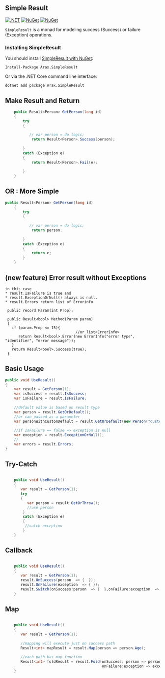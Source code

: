 



## Simple Result
[![.NET](https://github.com/araxis/SimpleResult/actions/workflows/dotnet.yml/badge.svg)](https://github.com/araxis/SimpleResult/actions/workflows/dotnet.yml)
[![NuGet](https://img.shields.io/nuget/vpre/Arax.SimpleResult.svg)](https://www.nuget.org/packages/Arax.SimpleResult)
[![NuGet](https://img.shields.io/nuget/dt/Arax.SimpleResult.svg)](https://www.nuget.org/packages/Arax.SimpleResult) 

`SimpleResult` is a monad for modeling success (Success) or failure (Exception) operations.

### Installing SimpleResult

You should install [SimpleResult with NuGet](https://www.nuget.org/packages/Arax.SimpleResult):

    Install-Package Arax.SimpleResult
    
Or via the .NET Core command line interface:

    dotnet add package Arax.SimpleResult

##  Make Result<T> and Return 
```csharp
    public Result<Person> GetPerson(long id)
    {
        try
        {
            
           // var person = do logic;
            return Result<Person>.Success(person);
          
        }
        catch (Exception e)
        {
            return Result<Person>.Fail(e);
           
        }
    }
```
## OR : More Simple
```csharp
public Result<Person> GetPerson(long id)
    {
        try
        {
           
           // var person = do logic;
            return person;
          
        }
        catch (Exception e)
        {
            return e;
        }
    }
```
## (new feature) Error result without Exceptions
    in this case
    * result.IsFailure is true and
    * result.ExceptionOrNull() always is null.
    * result.Errors return list of Errorinfo
```
 public record Param(int Prop);
    
 public Result<bool> Method(Param param)
 {
   if (param.Prop <= 15){
                                //or list<ErrorInfo>
      return Result<bool>.Error(new ErrorInfo("error type", "identifier", "error message"));
   }
   return Result<bool>.Success(true);
 }
```
## Basic Usage 
```csharp
public void UseResult()
{
    var result = GetPerson(1);
    var isSuccess = result.IsSuccess;
    var isFailure = result.IsFailure;    
    
    //default value is based on result type
    var person = result.GetOrDefault();
    //or can passed as a parameter
    var personWithCustomDefault = result.GetOrDefault(new Person("custom"));
    
    //if IsFailure == false => exception is null
    var exception = result.ExceptionOrNull();
    //
    var errors = result.Errors;
}
```
## Try-Catch 
```csharp
    
    public void UseResult()
    {
       var result = GetPerson(1);
       try
       {
          var person = result.GetOrThrow();
          //use person
        }
        catch (Exception e)
        {
         //catch exception
        }
    }
```   
## Callback 
```csharp
    
    public void UseResult()
    {
       var result = GetPerson(1);
       result.OnSuccess(person  => {  });
       result.OnFailure(exception  => { });
       result.Switch(onSuccess:person  => {  },onFailure:exception  => { });
    }
```  
## Map 
```csharp
    
    public void UseResult()
    {
       var result = GetPerson(1);
    
       //mapping will execute just on success path
       Result<int> mapResult = result.Map(person => person.Age);
        
       //each path has map function
       Result<int> foldResult = result.Fold(onSuccess: person => person.Age,
                                            onFailure:exception => exception.GetHashCode());
    }
```    
